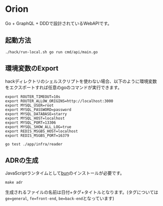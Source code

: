 # Orion
Go + GraphQL + DDDで設計されているWebAPIです。

## 起動方法
```
./hack/run-local.sh go run cmd/api/main.go
```

## 環境変数のExport
hackディレクトリのシェルスクリプトを使わない場合、以下のように環境変数をエクスポートすれば任意のgoのコマンドが実行できます。
```
export ROUTER_TIMEOUT=10s
export ROUTER_ALLOW_ORIGINS=http://localhost:3000
export MYSQL_USER=root
export MYSQL_PASSWORD=password
export MYSQL_DATABASE=starry
export MYSQL_HOST=localhost
export MYSQL_PORT=13306
export MYSQL_SHOW_ALL_LOG=true
export REDIS_MSGBS_HOST=localhost
export REDIS_MSGBS_PORT=16379

go test ./app/infra/reader
```

## ADRの生成
JavaScriptランタイムとして[bun](https://github.com/oven-sh/bun)のインストールが必要です。

```
make adr
```
生成されるファイルの名前は日付+タグ+タイトルとなります。(タグについては`ge=general`, `fe=front-end`, `be=back-end`となっています)